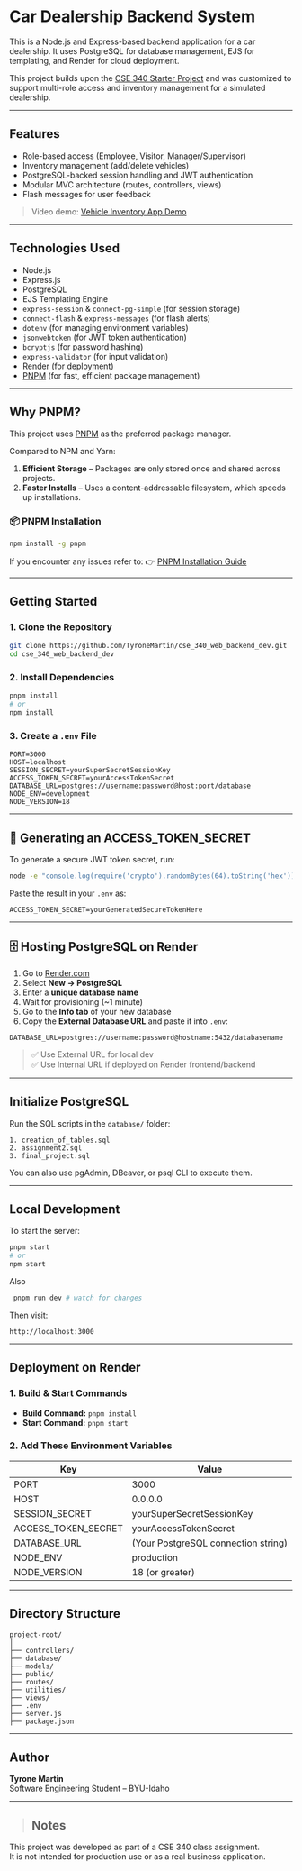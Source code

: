 # Car Dealership Backend System

This is a Node.js and Express-based backend application for a car dealership. It uses PostgreSQL for database management, EJS for templating, and Render for cloud deployment.

This project builds upon the [CSE 340 Starter Project](https://github.com/blainerobertson/cse340starter) and was customized to support multi-role access and inventory management for a simulated dealership.

---

## Features

- Role-based access (Employee, Visitor, Manager/Supervisor)
- Inventory management (add/delete vehicles)
- PostgreSQL-backed session handling and JWT authentication
- Modular MVC architecture (routes, controllers, views)
- Flash messages for user feedback

> Video demo: [Vehicle Inventory App Demo](https://youtu.be/f6Sj8UGBI3c) 

---

## Technologies Used

- Node.js
- Express.js
- PostgreSQL
- EJS Templating Engine
- `express-session` & `connect-pg-simple` (for session storage)
- `connect-flash` & `express-messages` (for flash alerts)
- `dotenv` (for managing environment variables)
- `jsonwebtoken` (for JWT token authentication)
- `bcryptjs` (for password hashing)
- `express-validator` (for input validation)
- [Render](https://render.com/) (for deployment)
- [PNPM](https://pnpm.io/) (for fast, efficient package management)

---

## Why PNPM?

This project uses [PNPM](https://pnpm.io/) as the preferred package manager.

Compared to NPM and Yarn:

1. **Efficient Storage** – Packages are only stored once and shared across projects.
2. **Faster Installs** – Uses a content-addressable filesystem, which speeds up installations.

### 📦 PNPM Installation

```bash
npm install -g pnpm
```

If you encounter any issues refer to:
👉 [PNPM Installation Guide](https://pnpm.io/installation)

---

## Getting Started

### 1. Clone the Repository

```bash
git clone https://github.com/TyroneMartin/cse_340_web_backend_dev.git
cd cse_340_web_backend_dev
```

### 2. Install Dependencies

```bash
pnpm install
# or 
npm install
```

### 3. Create a `.env` File

```env
PORT=3000
HOST=localhost
SESSION_SECRET=yourSuperSecretSessionKey
ACCESS_TOKEN_SECRET=yourAccessTokenSecret
DATABASE_URL=postgres://username:password@host:port/database
NODE_ENV=development
NODE_VERSION=18
```

---

## 🔐 Generating an ACCESS_TOKEN_SECRET

To generate a secure JWT token secret, run:

```bash
node -e "console.log(require('crypto').randomBytes(64).toString('hex'))"
```

Paste the result in your `.env` as:

```env
ACCESS_TOKEN_SECRET=yourGeneratedSecureTokenHere
```

---

## 🗄️ Hosting PostgreSQL on Render

1. Go to [Render.com](https://render.com/)
2. Select **New → PostgreSQL**
3. Enter a **unique database name**
4. Wait for provisioning (~1 minute)
5. Go to the **Info tab** of your new database
6. Copy the **External Database URL** and paste it into `.env`:

```env
DATABASE_URL=postgres://username:password@hostname:5432/databasename
```

> ✅ Use External URL for local dev  
> ✅ Use Internal URL if deployed on Render frontend/backend

---

## Initialize PostgreSQL

Run the SQL scripts in the `database/` folder:

```text
1. creation_of_tables.sql
2. assignment2.sql
3. final_project.sql
```

You can also use pgAdmin, DBeaver, or psql CLI to execute them.

---

## Local Development

To start the server:

```bash
pnpm start
# or
npm start
```
Also 

```bash
 pnpm run dev # watch for changes
```


Then visit:

```
http://localhost:3000
```

---

## Deployment on Render

### 1. Build & Start Commands

- **Build Command:** `pnpm install`
- **Start Command:** `pnpm start`

### 2. Add These Environment Variables

| Key                 | Value                                  |
|---------------------|----------------------------------------|
| PORT                | 3000                                   |
| HOST                | 0.0.0.0                                |
| SESSION_SECRET      | yourSuperSecretSessionKey              |
| ACCESS_TOKEN_SECRET | yourAccessTokenSecret                  |
| DATABASE_URL        | (Your PostgreSQL connection string)    |
| NODE_ENV            | production                             |
| NODE_VERSION        | 18 (or greater)                                    |

---

## Directory Structure

```
project-root/
│
├── controllers/
├── database/
├── models/
├── public/
├── routes/
├── utilities/
├── views/
├── .env
├── server.js
├── package.json
```

---

## Author

**Tyrone Martin**  
Software Engineering Student – BYU-Idaho

---

>## Notes

This project was developed as part of a CSE 340 class assignment.  
It is not intended for production use or as a real business application.
